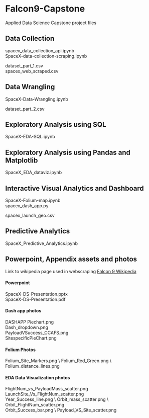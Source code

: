 # Falcon9-Capstone
Applied Data Science Capstone project files 


## Data Collection
spacex_data_collection_api.ipynb \
SpaceX-data-collection-scraping.ipynb

dataset_part_1.csv \
spacex_web_scraped.csv

## Data Wrangling
SpaceX-Data-Wrangling.ipynb 

dataset_part_2.csv

## Exploratory Analysis using SQL
SpaceX-EDA-SQL.ipynb

## Exploratory Analysis using Pandas and Matplotlib
SpaceX_EDA_dataviz.ipynb

## Interactive Visual Analytics and Dashboard
SpaceX-Folium-map.ipynb \
spacex_dash_app.py 

spacex_launch_geo.csv



## Predictive Analytics
SpaceX_Predictive_Analytics.ipynb

## Powerpoint, Appendix assets and photos
Link to wikipedia page used in webscraping [Falcon 9 Wikipedia](https://en.wikipedia.org/wiki/List_of_Falcon_9_and_Falcon_Heavy_launches)

#### Powerpoint
SpaceX-DS-Presentation.pptx \
SpaceX-DS-Presentation.pdf

#### Dash app photos
DASHAPP Piechart.png \
Dash_dropdown.png \
PayloadVSuccess_CCAFS.png \
SitespecificPieChart.png

#### Folium Photos
Folium_Site_Markers.png \ 
Folium_Red_Green.png \ 
Folium_distance_lines.png

#### EDA Data Visualization photos
FlightNum_vs_PayloadMass_scatter.png \
LaunchSite_Vs_FlightNum_scatter.png \
Year_Success_line.png \ 
Orbit_mass_scatter.png \ 
Orbit_FlightNum_scatter.png \
Orbit_Success_bar.png \ 
Payload_VS_Site_scatter.png







